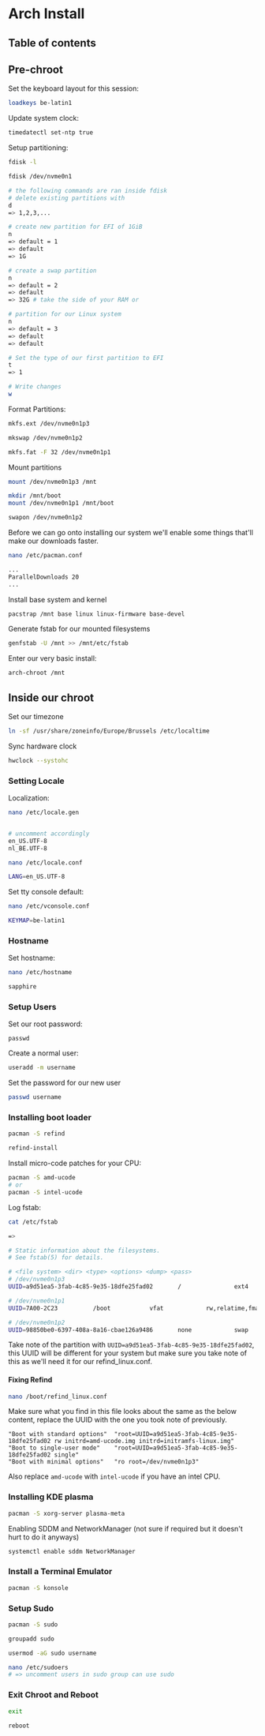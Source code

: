 # Arch Install

## Table of contents

## Pre-chroot

Set the keyboard layout for this session:
```sh
loadkeys be-latin1
```

Update system clock:
```sh
timedatectl set-ntp true
```

Setup partitioning:
```sh
fdisk -l

fdisk /dev/nvme0n1

# the following commands are ran inside fdisk
# delete existing partitions with
d
=> 1,2,3,...

# create new partition for EFI of 1GiB
n
=> default = 1
=> default
=> 1G

# create a swap partition
n
=> default = 2
=> default
=> 32G # take the side of your RAM or 

# partition for our Linux system
n
=> default = 3
=> default
=> default

# Set the type of our first partition to EFI
t
=> 1

# Write changes
w
```

Format Partitions:
```bash
mkfs.ext /dev/nvme0n1p3

mkswap /dev/nvme0n1p2

mkfs.fat -F 32 /dev/nvme0n1p1
```

Mount partitions
```bash
mount /dev/nvme0n1p3 /mnt

mkdir /mnt/boot
mount /dev/nvme0n1p1 /mnt/boot

swapon /dev/nvme0n1p2
```

Before we can go onto installing our system we'll enable some things that'll make our downloads faster.
```bash
nano /etc/pacman.conf

...
ParallelDownloads 20
...
```

Install base system and kernel
```bash
pacstrap /mnt base linux linux-firmware base-devel
```

Generate fstab for our mounted filesystems
```bash
genfstab -U /mnt >> /mnt/etc/fstab
```

Enter our very basic install:
```bash
arch-chroot /mnt
```

## Inside our chroot

Set our timezone
```bash
ln -sf /usr/share/zoneinfo/Europe/Brussels /etc/localtime
```

Sync hardware clock
```bash
hwclock --systohc
```

### Setting Locale

Localization:
```bash
nano /etc/locale.gen


# uncomment accordingly
en_US.UTF-8
nl_BE.UTF-8
```

```bash
nano /etc/locale.conf

LANG=en_US.UTF-8
```

Set tty console default:
```bash
nano /etc/vconsole.conf

KEYMAP=be-latin1
```

### Hostname

Set hostname:
```bash
nano /etc/hostname

sapphire
```

### Setup Users
Set our root password:
```
passwd
```

Create a normal user:
```bash
useradd -m username
```

Set the password for our new user
```bash
passwd username
```

### Installing boot loader

```bash
pacman -S refind
```

```bash
refind-install
```

Install micro-code patches for your CPU:
```bash
pacman -S amd-ucode
# or
pacman -S intel-ucode
```

Log fstab:
```bash
cat /etc/fstab

=>

# Static information about the filesystems.
# See fstab(5) for details.

# <file system> <dir> <type> <options> <dump> <pass>
# /dev/nvme0n1p3
UUID=a9d51ea5-3fab-4c85-9e35-18dfe25fad02       /               ext4            rw,relatime     0 1

# /dev/nvme0n1p1
UUID=7A00-2C23          /boot           vfat            rw,relatime,fmask=0022,dmask=0022,codepage=437,iocharset=ascii,shortname=mixed,utf8,errors=remount-ro   0 2

# /dev/nvme0n1p2
UUID=98850be0-6397-408a-8a16-cbae126a9486       none            swap            defaults        0 0
```

Take note of the partition with `UUID=a9d51ea5-3fab-4c85-9e35-18dfe25fad02`, this UUID will be different for your system but make sure you take note of this as we'll need it for our refind_linux.conf.

#### Fixing Refind

```bash
nano /boot/refind_linux.conf
```

Make sure what you find in this file looks about the same as the below content, replace the UUID with the one you took note of previously.
```text
"Boot with standard options"  "root=UUID=a9d51ea5-3fab-4c85-9e35-18dfe25fad02 rw initrd=amd-ucode.img initrd=initramfs-linux.img"
"Boot to single-user mode"    "root=UUID=a9d51ea5-3fab-4c85-9e35-18dfe25fad02 single"
"Boot with minimal options"   "ro root=/dev/nvme0n1p3"
```
Also replace `amd-ucode` with `intel-ucode` if you have an intel CPU.

### Installing KDE plasma

```bash
pacman -S xorg-server plasma-meta
```

Enabling SDDM and NetworkManager (not sure if required but it doesn't hurt to do it anyways)
```bash
systemctl enable sddm NetworkManager
```

### Install a Terminal Emulator

```bash
pacman -S konsole
```

### Setup Sudo

```bash
pacman -S sudo

groupadd sudo

usermod -aG sudo username

nano /etc/sudoers
# => uncomment users in sudo group can use sudo
```

### Exit Chroot and Reboot

```bash
exit

reboot
```